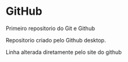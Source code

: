 # GitHub
 Primeiro repositorio do Git e Github

 Repositorio criado pelo Github desktop.
 
 Linha alterada diretamente pelo site do github
